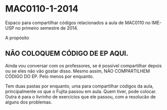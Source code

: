MAC0110-1-2014
==============

Espaco para compartilhar códigos relacionados a aula de MAC0110 no IME-USP no primeiro semestre de 2014.

A propósito

## NÃO COLOQUEM CÓDIGO DE EP AQUI. ##
Ainda vou conversar com os professores, se é possível compartilhar depois ou se eles não vão gostar disso. Mesmo assim, NÃO COMPARTILHEM CÓDIGO DO EP.
Pelo menos por enquanto.

Tem duas pastas por enquanto, uma para compartilhar códigos da aula, principalmente os que o Fujita passou em aula. Quem tiver, pode colocar.
Outra é para o livrinho de exercícios que ele passou, com a resolucão de alguns dos problemas.
